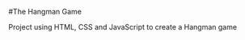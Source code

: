 #The Hangman Game

Project using HTML, CSS and JavaScript to create a Hangman game

<img scr="./img/img-readme.png"/>